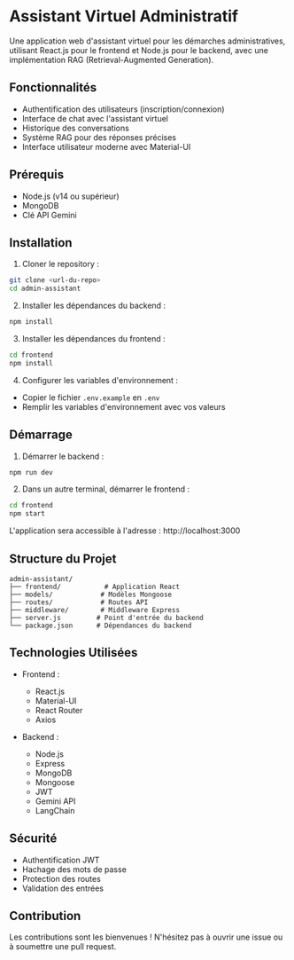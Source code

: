 # Assistant Virtuel Administratif

Une application web d'assistant virtuel pour les démarches administratives, utilisant React.js pour le frontend et Node.js pour le backend, avec une implémentation RAG (Retrieval-Augmented Generation).

## Fonctionnalités

- Authentification des utilisateurs (inscription/connexion)
- Interface de chat avec l'assistant virtuel
- Historique des conversations
- Système RAG pour des réponses précises
- Interface utilisateur moderne avec Material-UI

## Prérequis

- Node.js (v14 ou supérieur)
- MongoDB
- Clé API Gemini

## Installation

1. Cloner le repository :
```bash
git clone <url-du-repo>
cd admin-assistant
```

2. Installer les dépendances du backend :
```bash
npm install
```

3. Installer les dépendances du frontend :
```bash
cd frontend
npm install
```

4. Configurer les variables d'environnement :
- Copier le fichier `.env.example` en `.env`
- Remplir les variables d'environnement avec vos valeurs

## Démarrage

1. Démarrer le backend :
```bash
npm run dev
```

2. Dans un autre terminal, démarrer le frontend :
```bash
cd frontend
npm start
```

L'application sera accessible à l'adresse : http://localhost:3000

## Structure du Projet

```
admin-assistant/
├── frontend/           # Application React
├── models/            # Modèles Mongoose
├── routes/            # Routes API
├── middleware/        # Middleware Express
├── server.js         # Point d'entrée du backend
└── package.json      # Dépendances du backend
```

## Technologies Utilisées

- Frontend :
  - React.js
  - Material-UI
  - React Router
  - Axios

- Backend :
  - Node.js
  - Express
  - MongoDB
  - Mongoose
  - JWT
  - Gemini API
  - LangChain

## Sécurité

- Authentification JWT
- Hachage des mots de passe
- Protection des routes
- Validation des entrées

## Contribution

Les contributions sont les bienvenues ! N'hésitez pas à ouvrir une issue ou à soumettre une pull request. 